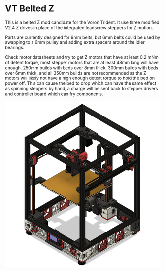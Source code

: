 # VT Belted Z
This is a belted Z mod candidate for the Voron Trident.  It use three modified V2.4 Z drives in place of the integrated leadscrew steppers for Z motion.  

Parts are currently designed for 9mm belts, but 6mm belts could be used by swapping to a 6mm pulley and adding extra spacers around the idler bearings.

Check motor datasheets and try to get Z motors that have at least 0.2 mNm of detent torque, most stepper motors that are at least 48mm long will have enough.  250mm builds with beds over 8mm thick, 300mm builds with beds over 6mm thick, and all 350mm builds are not recommended as the Z motors will likely not have a high enough detent torque to hold the bed on power off.  This can cause the bed to drop which can have the same effect as spinning steppers by hand, a charge will be sent back to stepper drivers and controller board which can fry components.

![Image](Images/Trident_BeltedZ.PNG)
